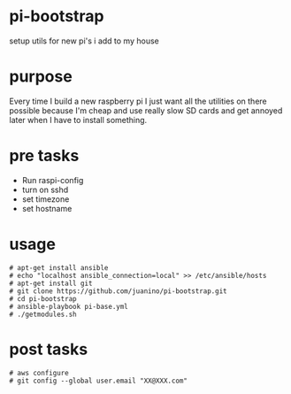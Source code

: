 # pi-bootstrap
setup utils for new pi's i add to my house

# purpose
Every time I build a new raspberry pi I just want all the utilities on there possible
because I'm cheap and use really slow SD cards and get annoyed later when I have to install something.

# pre tasks
* Run raspi-config
* turn on sshd
* set timezone
* set hostname

# usage
```
# apt-get install ansible
# echo "localhost ansible_connection=local" >> /etc/ansible/hosts
# apt-get install git
# git clone https://github.com/juanino/pi-bootstrap.git
# cd pi-bootstrap
# ansible-playbook pi-base.yml
# ./getmodules.sh
```
# post tasks
```
# aws configure
# git config --global user.email "XX@XXX.com"
```
